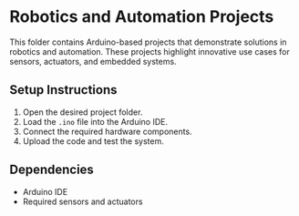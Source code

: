 # Robotics and Automation Projects

This folder contains Arduino-based projects that demonstrate solutions in robotics and automation. These projects highlight innovative use cases for sensors, actuators, and embedded systems.

## Setup Instructions

1. Open the desired project folder.
2. Load the `.ino` file into the Arduino IDE.
3. Connect the required hardware components.
4. Upload the code and test the system.

## Dependencies

- Arduino IDE
- Required sensors and actuators
